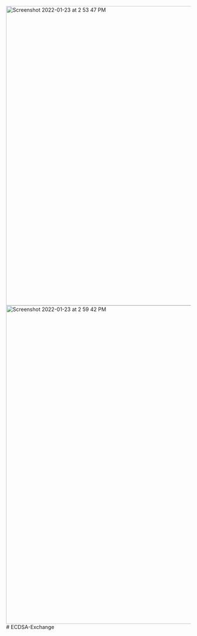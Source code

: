 <img width="818" alt="Screenshot 2022-01-23 at 2 53 47 PM" src="https://user-images.githubusercontent.com/72552910/150674868-7d009640-ff58-4743-ab14-213d66538eb8.png">
<img width="870" alt="Screenshot 2022-01-23 at 2 59 42 PM" src="https://user-images.githubusercontent.com/72552910/150674861-bd4425c2-3d89-489c-bc74-2b2e662e23ae.png">
# ECDSA-Exchange
